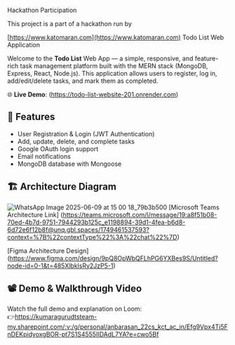 
 Hackathon Participation

 This project is a part of a hackathon run by
 
 [https://www.katomaran.com](https://www.katomaran.com)
 Todo List Web Application

Welcome to the **Todo List** Web App — a simple, responsive, and feature-rich task management platform built with the MERN stack (MongoDB, Express, React, Node.js). This application allows users to register, log in, add/edit/delete tasks, and mark them as completed.

🌐 **Live Demo**: (https://todo-list-website-201.onrender.com)

## 🚀 Features

- User Registration & Login (JWT Authentication)
- Add, update, delete, and complete tasks
- Google OAuth login support
- Email notifications
- MongoDB database with Mongoose

## 🏗️ Architecture Diagram
![WhatsApp Image 2025-06-09 at 15 00 18_79b3b500](https://github.com/user-attachments/assets/017f57aa-bb5b-401a-b641-76c8951b13db)
 [Microsoft Teams Architecture Link]  (https://teams.microsoft.com/l/message/19:a8f51b08-70ed-4b7d-9751-7944293b125c_e1198894-39d1-4fea-b6d8-6d72e6f12b8f@unq.gbl.spaces/1749461537593?context=%7B%22contextType%22%3A%22chat%22%7D)

 [Figma Architecture Design]    (https://www.figma.com/design/9pQ8OpWbQFLhPG6YXBes9S/Untitled?node-id=0-1&t=485XlbklsRy2JzP5-1)


## 📽️ Demo & Walkthrough Video

Watch the full demo and explanation on Loom:  
👉https://kumaragurudtsteam-my.sharepoint.com/:v:/g/personal/anbarasan_22cs_kct_ac_in/Efg9Vpx4Ti5FnDEKpidyoxgBOR-pt7S1S4555IIDAdL7YA?e=cwo5Bf




